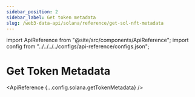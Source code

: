 ```yaml
---
sidebar_position: 2
sidebar_label: Get token metadata
slug: /web3-data-api/solana/reference/get-sol-nft-metadata
---
```


import ApiReference from "@site/src/components/ApiReference";
import config from "../../../../configs/api-reference/configs.json";

# Get Token Metadata

<ApiReference {...config.solana.getTokenMetadata} />
